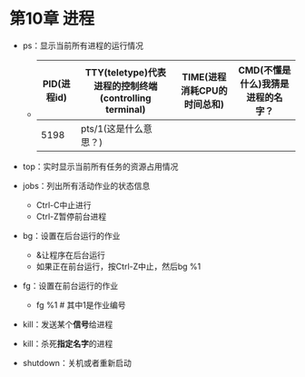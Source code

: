 # 第10章 进程

- ps：显示当前所有进程的运行情况

  

  - | PID(进程id) | TTY(teletype)代表进程的控制终端(controlling terminal) | TIME(进程消耗CPU的时间总和) | CMD(不懂是什么)我猜是进程的名字？ |
    | ----------- | ----------------------------------------------------- | --------------------------- | --------------------------------- |
    | 5198        | pts/1(这是什么意思？)                                 |                             |                                   |

    

- top：实时显示当前所有任务的资源占用情况

- jobs：列出所有活动作业的状态信息

  - Ctrl-C中止进行
  - Ctrl-Z暂停前台进程

- bg：设置在后台运行的作业

  - &让程序在后台运行
  - 如果正在前台运行，按Ctrl-Z中止，然后bg %1

- fg：设置在前台运行的作业

  - fg %1          # 其中1是作业编号

- kill：发送某个**信号**给进程

- kill：杀死**指定名字**的进程

- shutdown：关机或者重新启动

  